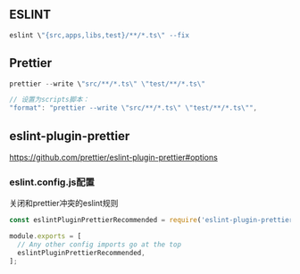 ## ESLINT

```js
eslint \"{src,apps,libs,test}/**/*.ts\" --fix
```



## Prettier

```js
prettier --write \"src/**/*.ts\" \"test/**/*.ts\"

// 设置为scripts脚本：
"format": "prettier --write \"src/**/*.ts\" \"test/**/*.ts\"",
```



## eslint-plugin-prettier

https://github.com/prettier/eslint-plugin-prettier#options

### eslint.config.js配置

关闭和prettier冲突的eslint规则

```js
const eslintPluginPrettierRecommended = require('eslint-plugin-prettier/recommended');

module.exports = [
  // Any other config imports go at the top
  eslintPluginPrettierRecommended,
];
```

